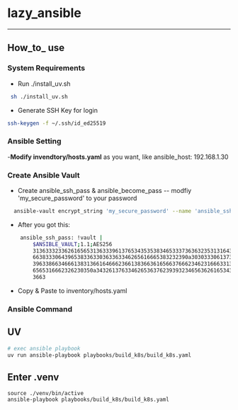 # lazy_ansible
---

## **How_to_ use**


### System Requirements
  - Run ./install_uv.sh

  ```bash
   sh ./install_uv.sh
 ``` 
  - Generate SSH Key for login

  ```bash
  ssh-keygen -f ~/.ssh/id_ed25519
  ```

### Ansible Setting
  -**Modify invendtory/hosts.yaml** as you want, like ansible_host: 192.168.1.30


### Create Ansible Vault
   - Create ansible_ssh_pass & ansible_become_pass
     -- modfiy 'my_secure_password' to your password
   ```bash
     ansible-vault encrypt_string 'my_secure_password' --name 'ansible_ssh_pass'
  ```
   - After you got this:
  ```bash
      ansible_ssh_pass: !vault |
          $ANSIBLE_VAULT;1.1;AES256
          31363332336261656531363339613765343535383465333736363235313164316539316234303166
          6638333064396538336330363363346265616665383232390a303033306137373436636164313034
          39633866346661383136616466623661383663616566376662346231666331346534303463363034
          6565316662326230350a343261376334626536376239393234656362616534343062323831326638
          3663
  ```
   - Copy & Paste to inventory/hosts.yaml

   

### Ansible Command 
  ## UV
   ```bash
   # exec ansible playbook
   uv run ansible-playbook playbooks/build_k8s/build_k8s.yaml  
   ```
  ## Enter .venv
    source ./venv/bin/active
    ansible-playbook playbooks/build_k8s/build_k8s.yaml

